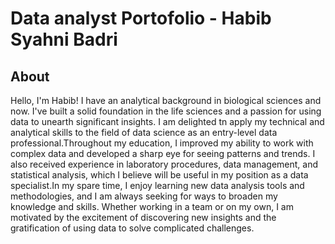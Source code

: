 # Data analyst Portofolio - Habib Syahni Badri
## About
Hello, I'm Habib! I have an analytical background in biological sciences and now. I've built a solid foundation in the life sciences and a passion for using data to unearth significant insights. I am delighted tn apply my technical and analytical skills to the field of data science as an entry-level data professional.Throughout my education, I improved my ability to work with complex data and developed a sharp eye for seeing patterns and trends. I also received experience in laboratory procedures, data management, and statistical analysis, which I believe will be useful in my position as a data specialist.In my spare time, I enjoy learning new data analysis tools and methodologies, and I am always seeking for ways to broaden my knowledge and skills. Whether working in a team or on my own, I am motivated by the excitement of discovering new insights and the gratification of using data to solve complicated challenges.
